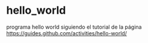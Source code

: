 # hello_world
programa hello world
siguiendo el tutorial de la página https://guides.github.com/activities/hello-world/
